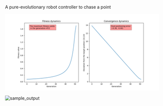 A pure-evolutionary robot controller to chase a point

![A sample output](https://github.com/Matin-Macktoobian/Point_Chasing_Evolutionary_Robot_Controller/blob/master/sample_output.png?raw=true)


![sample_output](https://github.com/Matin-Macktoobian/Point_Chasing_Evolutionary_Robot_Controller/assets/63607514/cf736cdf-1e32-48ac-b263-865a220437b7)
